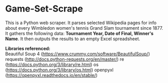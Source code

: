 # Game-Set-Scrape

This is a Python web scraper. It parses selected Wikipedia pages for info about every Wimbledon women's tennis Grand Slam tournament since 1877. It gathers the following data: **Tournament Year, Date of Final, Winner's Name**. It then outputs the results to an empty Excel spreadsheet.

**Libraries referenced:**  
Beautiful Soup 4 (https://www.crummy.com/software/BeautifulSoup/)
requests (http://docs.python-requests.org/en/master/)
re (https://docs.python.org/3/library/re.html)
os (https://docs.python.org/3/library/os.html)
openpyxl (https://openpyxl.readthedocs.io/en/stable/)

